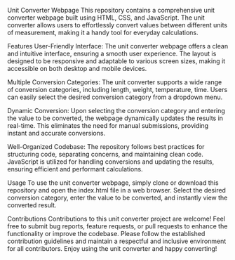 Unit Converter Webpage
This repository contains a comprehensive unit converter webpage built using HTML, CSS, and JavaScript. The unit converter allows users to effortlessly convert values between different units of measurement, making it a handy tool for everyday calculations.

Features
User-Friendly Interface: The unit converter webpage offers a clean and intuitive interface, ensuring a smooth user experience. The layout is designed to be responsive and adaptable to various screen sizes, making it accessible on both desktop and mobile devices.

Multiple Conversion Categories: The unit converter supports a wide range of conversion categories, including length, weight, temperature, time. Users can easily select the desired conversion category from a dropdown menu.

Dynamic Conversion: Upon selecting the conversion category and entering the value to be converted, the webpage dynamically updates the results in real-time. This eliminates the need for manual submissions, providing instant and accurate conversions.

Well-Organized Codebase: The repository follows best practices for structuring code, separating concerns, and maintaining clean code. JavaScript is utilized for handling conversions and updating the results, ensuring efficient and performant calculations.

Usage
To use the unit converter webpage, simply clone or download this repository and open the index.html file in a web browser. Select the desired conversion category, enter the value to be converted, and instantly view the converted result.

Contributions
Contributions to this unit converter project are welcome! Feel free to submit bug reports, feature requests, or pull requests to enhance the functionality or improve the codebase. Please follow the established contribution guidelines and maintain a respectful and inclusive environment for all contributors.
Enjoy using the unit converter and happy converting!
